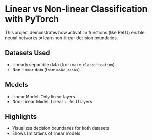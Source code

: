 # Linear vs Non-linear Classification with PyTorch

This project demonstrates how activation functions (like ReLU) enable neural networks to learn non-linear decision boundaries.

## Datasets Used
- Linearly separable data (from `make_classification`)
- Non-linear data (from `make_moons`)

## Models
- Linear Model: Only linear layers
- Non-Linear Model: Linear + ReLU layers

## Highlights
- Visualizes decision boundaries for both datasets
- Shows limitations of linear models

